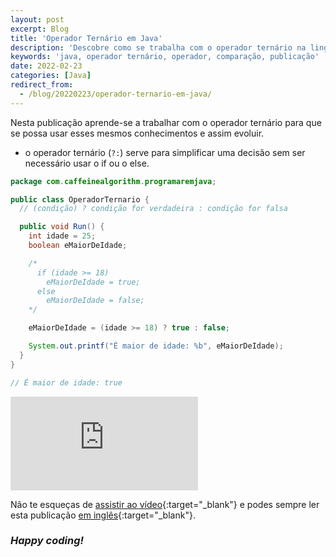 ```yaml
---
layout: post
excerpt: Blog
title: 'Operador Ternário em Java'
description: 'Descobre como se trabalha com o operador ternário na linguagem de programação Java. Obtém respostas às tuas dúvidas com a teoria e os exemplos apresentados.'
keywords: 'java, operador ternário, operador, comparação, publicação'
date: 2022-02-23
categories: [Java]
redirect_from:
  - /blog/20220223/operador-ternario-em-java/
---
```


Nesta publicação aprende-se a trabalhar com o operador ternário para que se possa usar esses mesmos conhecimentos e assim evoluir.

- o operador ternário (`?:`) serve para simplificar uma decisão sem ser necessário usar o if ou o else.

```java
package com.caffeinealgorithm.programaremjava;

public class OperadorTernario {
  // (condição) ? condição for verdadeira : condição for falsa

  public void Run() {
    int idade = 25;
    boolean eMaiorDeIdade;

    /*
      if (idade >= 18)
        eMaiorDeIdade = true;
      else
        eMaiorDeIdade = false;
    */

    eMaiorDeIdade = (idade >= 18) ? true : false;

    System.out.printf("É maior de idade: %b", eMaiorDeIdade);
  }
}

// É maior de idade: true
```

<div class="video-container">
  <iframe src="https://www.youtube.com/embed/rCUwMA4JHHk" frameborder="0" allowfullscreen></iframe>
</div>

Não te esqueças de [assistir ao vídeo](https://youtu.be/rCUwMA4JHHk){:target="\_blank"} e podes sempre ler esta publicação [em inglês](https://nelsonsilvadev.com/blog/ternary-operator-in-java/){:target="\_blank"}.

### _Happy coding!_
